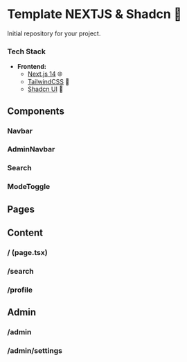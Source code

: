 # Template NEXTJS & Shadcn 🚀

Initial repository for your project.


### Tech Stack

- **Frontend:**
  - [Next.js 14](https://nextjs.org/) 🌐
  - [TailwindCSS](https://tailwindcss.com/) 💅
  - [Shadcn UI](https://ui.shadcn.com/) 🎨

## Components

### Navbar
### AdminNavbar
### Search
### ModeToggle


## Pages

## Content 
### / (page.tsx)
### /search 
### /profile 

## Admin
### /admin 
### /admin/settings 


